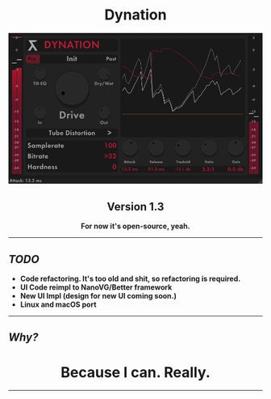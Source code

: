 <h1 align="center">Dynation</h1>

![dynation.png](dynation.png)

<div align="center">
  <h2>Version 1.3</h2>
</div>



<div align="center">
  <strong>For now it's open-source, yeah.</sub>
</div>


---

## *TODO*

* Code refactoring. It's too old and shit, so refactoring is required.
* UI Code reimpl to NanoVG/Better framework
* New UI Impl (design for new UI coming soon.)
* Linux and macOS port

---

## *Why?*

<h1 align="center">Because I can. Really.</h1>

---
